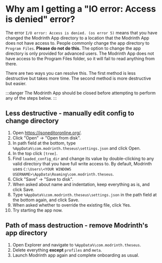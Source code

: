 # Why am I getting a "IO error: Access is denied" error?

The error `I/O error: Access is denied. (os error 5)` means that you have changed the Modrinth App directory to a location that the Modrinth App does not have access to. People commonly change the app directory to `Program Files`. **Please do not do this.** The option to change the app directory is only provided for advanced users. The Modrinth App does not have access to the Program Files folder, so it will fail to read anything from there.

There are two ways you can resolve this. The first method is less destructive but takes more time. The second method is more destructive but easier.

:::danger
The Modrinth App should be closed before attempting to perform any of the steps below.
:::

## Less destructive - manually edit config to change directory

1. Open <https://jsoneditoronline.org/>.
2. Click "Open" -> "Open from disk".
3. In path field at the bottom, type `%AppData%\com.modrinth.theseus\settings.json` and click Open.
4. In the top click `[tree]`.
5. Find `loaded_config_dir` and change its value by double-clicking to any valid directory that you have full write access to. By default, Modrinth uses `C:\Users\<YOUR WINDOWS USERNAME>\AppData\Roaming\com.modrinth.theseus`.
6. Click "Save" -> "Save to disk".
7. When asked about name and indentation, keep everything as is, and click Save.
8. Type `%AppData%\com.modrinth.theseus\settings.json` in the path field at the bottom again, and click Save.
9. When asked whether to override the existing file, click Yes.
10. Try starting the app now.

## Path of mass destruction - remove Modrinth's app directory

1. Open Explorer and navigate to `%AppData%\com.modrinth.theseus`.
2. Delete everything **except** `profiles` and `meta`.
3. Launch Modrinth app again and complete onboarding as usual.
